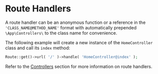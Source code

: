 # Route Handlers

A route handler can be an anonymous function or a reference in the `'CLASS_NAME@METHOD_NAME'` format with automatically prepended `\App\Controllers\` to the class name for convenience.

The following example will create a new instance of the `HomeController` class and call its `index` method:

```php
Route::get()->url( '/' )->handle( 'HomeController@index' );
```

Refer to the [Controllers](framework/routing/controllers.md) section for more information on route handlers.
